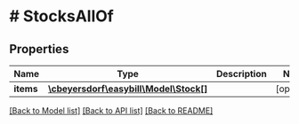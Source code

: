 # # StocksAllOf

## Properties

Name | Type | Description | Notes
------------ | ------------- | ------------- | -------------
**items** | [**\cbeyersdorf\easybill\Model\Stock[]**](Stock.md) |  | [optional]

[[Back to Model list]](../../README.md#models) [[Back to API list]](../../README.md#endpoints) [[Back to README]](../../README.md)

